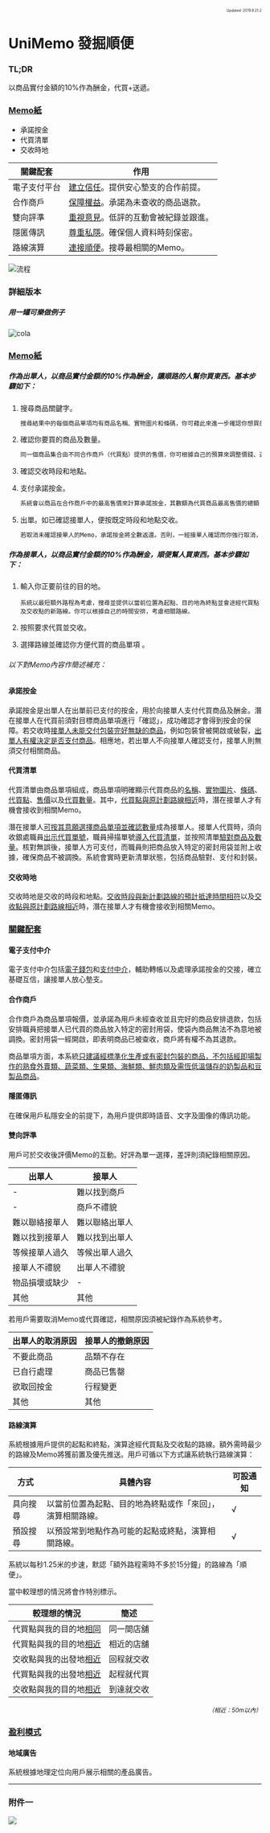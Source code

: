 <div style="text-align: right; font-size:50%">Updated: 2019.8.21.2</div>

# UniMemo 發掘順便

### TL;DR

以商品實付金額的10%作為酬金，代買+送遞。

### <u>Memo紙</u>

- 承諾按金
- 代買清單
- 交收時地

| 關鍵配套     | 作用                                  |
| ---------- | ------------------------------------- |
| 電子支付平台 | <u>建立信任</u>。提供安心墊支的合作前提。   |
| 合作商戶     | <u>保障權益</u>。承諾為未查收的商品退款。  |
| 雙向評準     | <u>重視意見</u>。低評的互動會被紀錄並跟進。|
| 隱匿傳訊     | <u>尊重私隱</u>。確保個人資料時刻保密。    |
| 路線演算     | <u>連接順便</u>。搜尋最相關的Memo。      |

![流程](https://raw.githubusercontent.com/xemexpress/UniMemo/master/exported/Flow/Flow.jpg)

### 詳細版本

##### 用一罐可樂做例子

![cola](https://raw.githubusercontent.com/xemexpress/UniMemo/master/exported/Flow/Cola.jpg)

### <u>Memo紙</u>

##### 作為出單人，以商品實付金額的10%作為酬金，讓順路的人幫你買東西。基本步驟如下：

1. 搜尋商品關鍵字。

   ```markdown
   搜尋結果中的每個商品單項均有商品名稱、實物圖片和條碼，你可藉此來進一步確認你想買的商品。
   ```

2. 確認你要買的商品及數量。

   ```markdown
   同一個商品集合由不同合作商戶（代買點）提供的售價，你可根據自己的預算來調整價錢、選擇地區或按照合作商戶評分來篩選代買點。代買點越多，Memo曝光機會越高。
   ```

3. 確認交收時段和地點。

4. 支付承諾按金。

   ```markdown
   系統會以商品在合作商戶中的最高售價來計算承諾按金，其數額為代買商品最高售價的總額（即 墊支部分）加上此總額的10%（即 酬金部分）。交收時，你將會用此按金來支付由接單人代買並經商戶核實的商品，（若有）餘額將返還至你的電子錢包。若你無法支付承諾按金，Memo將被拒絕發出。
   ```

5. 出單。如已確認接單人，便按既定時段和地點交收。

   ```markdown
   若取消未確認接單人的Memo，承諾按金將全數返還。否則，一經接單人確認而你強行取消，你只能收到墊支部分，而酬金部分則由接單人獲得。
   ```

##### 作為接單人，以商品實付金額的10%作為酬金，順便幫人買東西。基本步驟如下：

1. 輸入你正要前往的目的地。

   ```
   系統以最短額外路程為考慮，搜尋並提供以當前位置為起點、目的地為終點並會途經代買點及交收點的新路線。你可以根據自己的時間安排，考慮相關路線。
   ```

2. 按照要求代買並交收。

3. 選擇路線並確認你方便代買的商品單項 。



###### 以下對Memo內容作簡述補充：

####  承諾按金

承諾按金是出單人在出單前已支付的按金，用於向接單人支付代買商品及酬金。潛在接單人在代買前須對目標商品單項進行「確認」，成功確認才會得到按金的保障。若交收時<u>接單人未能交付包裝完好無缺的商品</u>，例如包裝曾被開啟或破裂，<u>出單人有權決定是否支付商品</u>。相應地，若出單人不向接單人確認支付，接單人則無須交付相關商品。

#### 代買清單

代買清單由商品單項組成，商品單項明確顯示代買商品的<u>名稱</u>、<u>實物圖片</u>、<u>條碼</u>、<u>代買點</u>、<u>售價</u>以及<u>代買數量</u>。其中，<u>代買點與原計劃路線相近</u>時，潛在接單人才有機會接收到相關Memo。

潛在接單人<u>可按其意願選擇商品單項並確認數量</u>成為接單人。接單人代買時，須向收銀處職員<u>出示代買單號</u>，職員掃描單號<u>導入代買清單</u>，並按照清單<u>驗對商品及數量</u>。核對無誤後，接單人方可支付，而職員則把商品放入特定的密封用袋並附上收據，確保商品不被調換。系統會實時更新清單狀態，包括商品驗對、支付和封裝。

#### 交收時地

交收時地是交收的時段和地點。<u>交收時段與新計劃路線的預計抵達時間相符</u>以及<u>交收點與原計劃路線相近</u>時，潛在接單人才有機會接收到相關Memo。









### <u>關鍵配套</u>

#### 電子支付中介

電子支付中介包括<u>電子錢包</u>和<u>支付中介</u>，輔助轉帳以及處理承諾按金的交接，確立基礎互信，讓接單人放心墊支。



#### 合作商戶

合作商戶為商品單項報價，並承諾為用戶未經查收並且完好的商品安排退款，包括安排職員把接單人已代買的商品放入特定的密封用袋，使袋內商品無法不為意地被調換。密封用袋一經開啟，即表明商品已被查收，商戶將有權不為其退款。

商品單項方面，本系統<u>只建議經標準化生產或有密封包裝的商品，不包括經即場製作的熟食外賣類、蔬菜類、生果類、海鮮類、鮮肉類及需恆低溫儲存的奶製品和豆製品商品</u>。



#### 隱匿傳訊

在確保用戶私隱安全的前提下，為用戶提供即時語音、文字及圖像的傳訊功能。



#### 雙向評準

用戶可於交收後評價Memo的互動。好評為單一選擇，差評則須紀錄相關原因。

| 出單人        | 接單人        |
| ------------ | ------------ |
| -            | 難以找到商戶   |
| -            | 商戶不禮貌    |
| 難以聯絡接單人 | 難以聯絡出單人 |
| 難以找到接單人 | 難以找到出單人 |
| 等候接單人過久 | 等候出單人過久 |
| 接單人不禮貌   | 出單人不禮貌   |
| 物品損壞或缺少 | -            |
| 其他         | 其他         |



若用戶需要取消Memo或代買確認，相關原因須被紀錄作為系統參考。

| 出單人的取消原因 | 接單人的撤銷原因 |
| ------------- | ------------- |
| 不要此商品      | 品類不存在      |
| 已自行處理      | 商品已售罄      |
| 欲取回按金      | 行程變更   |
| 其他           | 其他     |



#### 路線演算

系統根據用戶提供的起點和終點，演算途經代買點及交收點的路線。額外需時最少的路線及Memo將獲前置及優先推送。用戶可循以下方式讓系統執行路線演算：

| 方式    | 具體內容                                                | 可設通知 |
| ------- | ----------------------------------------------------- | ------- |
| 具向搜尋 | 以當前位置為起點、目的地為終點或作「來回」，演算相關路線。 | √ |
| 預設搜尋 | 以預設常到地點作為可能的起點或終點，演算相關路線。             | √ |



系統以每秒1.25米的步速，默認「額外路程需時不多於15分鐘」的路線為「順便」。

當中較理想的情況將會作特別標示。

| 較理想的情況                  | 簡述 |
| --------------------------- | -------- |
| 代買點與我的目的地<u>相同</u> | 同一間店舖 |
| 代買點與我的目的地<u>相近</u> | 相近的店舖 |
| 交收點與我的出發地<u>相近</u> | 回程就交收 |
| 代買點與我的出發地<u>相近</u> | 起程就代買 |
| 交收點與我的目的地<u>相近</u> | 到達就交收 |

<div style="text-align: right"><small><i>（相近：50m以內）</i></small></div>















### <u>盈利模式</u>

#### 地域廣告

系統根據地理定位向用戶展示相關的產品廣告。



------

### 附件一

<img style="display: block;margin-left: auto;margin-right: auto;" src="https://raw.githubusercontent.com/xemexpress/UniMemo/master/exported/README/Flow.jpg" />
